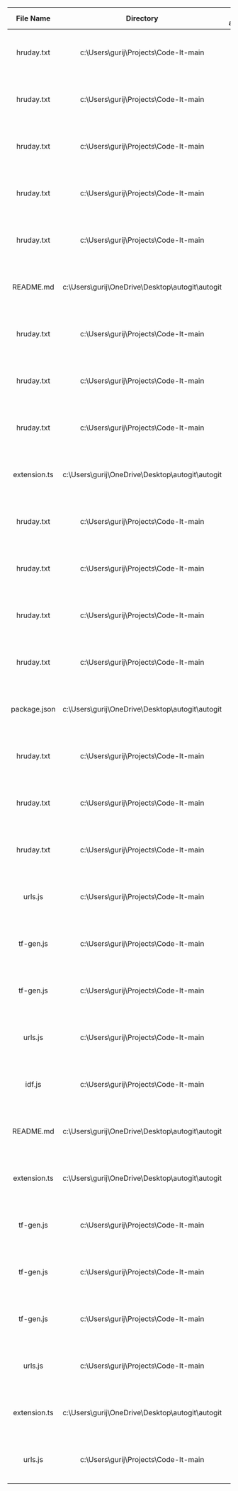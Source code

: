 | File Name | Directory | Files affected | Time Stamp |
|:---:|:---:|:---:|:---:|
| hruday.txt | c:\Users\gurij\Projects\Code-It-main | 4 | Tue, 21 Jan 2025 11:39:14 GMT |
| hruday.txt | c:\Users\gurij\Projects\Code-It-main | 3 | Tue, 21 Jan 2025 11:39:44 GMT |
| hruday.txt | c:\Users\gurij\Projects\Code-It-main | 5 | Tue, 21 Jan 2025 11:40:14 GMT |
| hruday.txt | c:\Users\gurij\Projects\Code-It-main | 4 | Tue, 21 Jan 2025 11:40:44 GMT |
| hruday.txt | c:\Users\gurij\Projects\Code-It-main | 1 | Tue, 21 Jan 2025 11:41:14 GMT |
| README.md | c:\Users\gurij\OneDrive\Desktop\autogit\autogit | 16 | Thu, 23 Jan 2025 03:07:56 GMT |
| hruday.txt | c:\Users\gurij\Projects\Code-It-main | 1 | Thu, 23 Jan 2025 04:07:13 GMT |
| hruday.txt | c:\Users\gurij\Projects\Code-It-main | 1 | Thu, 23 Jan 2025 04:07:20 GMT |
| hruday.txt | c:\Users\gurij\Projects\Code-It-main | 1 | Thu, 23 Jan 2025 04:07:35 GMT |
| extension.ts | c:\Users\gurij\OneDrive\Desktop\autogit\autogit | 17 | Thu, 23 Jan 2025 04:07:56 GMT |
| hruday.txt | c:\Users\gurij\Projects\Code-It-main | 1 | Thu, 23 Jan 2025 04:09:58 GMT |
| hruday.txt | c:\Users\gurij\Projects\Code-It-main | 1 | Thu, 23 Jan 2025 05:21:36 GMT |
| hruday.txt | c:\Users\gurij\Projects\Code-It-main | 1 | Thu, 23 Jan 2025 05:23:14 GMT |
| hruday.txt | c:\Users\gurij\Projects\Code-It-main | 1 | Thu, 23 Jan 2025 05:24:19 GMT |
| package.json | c:\Users\gurij\OneDrive\Desktop\autogit\autogit | 54 | Thu, 23 Jan 2025 05:37:56 GMT |
| hruday.txt | c:\Users\gurij\Projects\Code-It-main | 1 | Thu, 23 Jan 2025 06:27:09 GMT |
| hruday.txt | c:\Users\gurij\Projects\Code-It-main | 1 | Thu, 23 Jan 2025 06:27:17 GMT |
| hruday.txt | c:\Users\gurij\Projects\Code-It-main | 1 | Thu, 23 Jan 2025 06:27:20 GMT |
| urls.js | c:\Users\gurij\Projects\Code-It-main | 1 | Thu, 23 Jan 2025 06:27:26 GMT |
| tf-gen.js | c:\Users\gurij\Projects\Code-It-main | 2 | Thu, 23 Jan 2025 06:28:43 GMT |
| tf-gen.js | c:\Users\gurij\Projects\Code-It-main | 2 | Thu, 23 Jan 2025 06:28:53 GMT |
| urls.js | c:\Users\gurij\Projects\Code-It-main | 2 | Thu, 23 Jan 2025 06:29:03 GMT |
| idf.js | c:\Users\gurij\Projects\Code-It-main | 4 | Thu, 23 Jan 2025 06:37:54 GMT |
| README.md | c:\Users\gurij\OneDrive\Desktop\autogit\autogit | 9 | Thu, 23 Jan 2025 07:21:11 GMT |
| extension.ts | c:\Users\gurij\OneDrive\Desktop\autogit\autogit | 38 | Thu, 23 Jan 2025 07:51:11 GMT |
| tf-gen.js | c:\Users\gurij\Projects\Code-It-main | 5 | Thu, 23 Jan 2025 07:56:39 GMT |
| tf-gen.js | c:\Users\gurij\Projects\Code-It-main | 2 | Thu, 23 Jan 2025 07:57:39 GMT |
| tf-gen.js | c:\Users\gurij\Projects\Code-It-main | 3 | Thu, 23 Jan 2025 08:01:09 GMT |
| urls.js | c:\Users\gurij\Projects\Code-It-main | 3 | Thu, 23 Jan 2025 08:10:57 GMT |
| extension.ts | c:\Users\gurij\OneDrive\Desktop\autogit\autogit | 82 | Thu, 23 Jan 2025 08:21:11 GMT |
| urls.js | c:\Users\gurij\Projects\Code-It-main | 1 | Thu, 23 Jan 2025 08:42:14 GMT |
